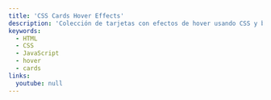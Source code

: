 ```yaml
---
title: 'CSS Cards Hover Effects'
description: 'Colección de tarjetas con efectos de hover usando CSS y blending.'
keywords:
  - HTML
  - CSS
  - JavaScript
  - hover
  - cards
links:
  youtube: null
---
```

